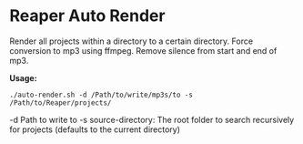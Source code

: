 # Reaper Auto Render

Render all projects within a directory to a certain directory. Force conversion to mp3 using ffmpeg. Remove silence from start and end of mp3. 

**Usage:**

`./auto-render.sh -d /Path/to/write/mp3s/to -s /Path/to/Reaper/projects/`

-d Path to write to
-s source-directory: The root folder to search recursively for projects (defaults to the current directory)

